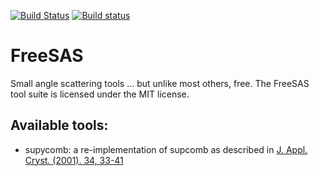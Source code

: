 [![Build Status](https://travis-ci.org/kif/freesas.svg)](https://travis-ci.org/kif/freesas)
[![Build status](https://ci.appveyor.com/api/projects/status/uq4xtv5tvx4k6kox?svg=true)](https://ci.appveyor.com/project/kif/freesas)


FreeSAS
=======

Small angle scattering tools ... but unlike most others, free.
The FreeSAS tool suite is licensed under the MIT license.

Available tools:
----------------

* supycomb: a re-implementation of supcomb as described in [J. Appl. Cryst. (2001). 34, 33-41](doi:10.1107/S0021889800014126)

